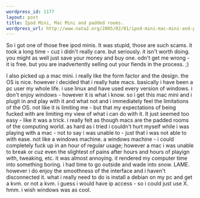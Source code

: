 ```yaml
--- 
wordpress_id: 1177
layout: post
title: Ipod Mini, Mac Mini and padded rooms.
wordpress_url: http://www.nata2.org/2005/02/01/ipod-mini-mac-mini-and-padded-rooms/
---
```

So i got one of those free ipod minis. It was stupid, those are such scams. it took a long time - cuz i didn't really care. but seriously. it isn't worth doing. you might as well just save your money and buy one. odn't get me wrong - it is free. but you are inadvertently selling out your fiends in the process. ;) 

I also picked up a mac mini. i really like the form factor and the design. the OS is nice. however i decided that i really hate macs. basically i have been a pc user my whole life. i use linux and have used every version of windows. i don't enjoy windows - however it is what i know. so i get this mac mini and i plugit in and play with it and what not and i immediately feel the limitations of the OS. not like it is limiting me - but that my expectations of being fucked with are limiting my view of what i can do with it. It just seemed too easy - like it was a trick. i really felt as though macs are the padded rooms of the computing world. as hard as i tried i couldn't hurt myself while i was playing with a mac - not to say i was unable to - just that i was not able to with ease. not like a windows machine. a windows machine - i could completely fuck up in an hour of regular usage; however a mac i was unable to break or cuz even the slightest of pains after hours and hours of playign with, tweaking, etc. it was almost annoying. it rendered my computer time into something boring. i had time to go outside and wade into snow. LAME. however i do enjoy the smoothness of the interface and i haven't disconnected it. what i really need to do is install a debian on my pc and get a kvm. or not a kvm. i guess i would have ip access - so i could just use X. hmm. i wish windows was as cool.

